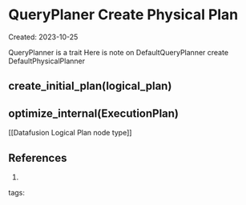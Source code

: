 # QueryPlaner Create Physical Plan
Created: 2023-10-25

QueryPlanner is a trait
Here is note on DefaultQueryPlanner
	create DefaultPhysicalPlanner
## create_initial_plan(logical_plan)
## optimize_internal(ExecutionPlan) 
[[Datafusion Logical Plan node type]]

## References
1. 
tags: 